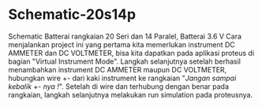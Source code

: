 # Schematic-20s14p
Schematic Batterai rangkaian 20 Seri dan 14 Paralel, Batterai 3.6 V
Cara menjalankan project ini yang pertama kita memerlukan instrument DC AMMETER dan DC VOLTMETER, bisa kita dapatkan pada aplikasi proteus di bagian "Virtual Instrument Mode".
Langkah selanjutnya setelah berhasil menambahkan instrument DC AMMETER maupun DC VOLTMETER, hubungkan wire +- dari kaki instrument ke rangkaian "*Jangan sampai kebalik +- nya !*".
Setelah di wire dan terhubung dengan benar pada rangkaian, langkah selanjutnya melakukan run simulation pada proteusnya.
